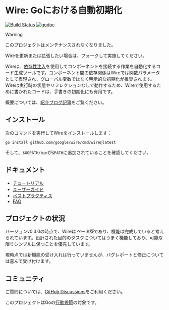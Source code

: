 # Wire: Goにおける自動初期化

[![Build Status](https://github.com/google/wire/actions/workflows/tests.yml/badge.svg?branch=main)](https://github.com/google/wire/actions)
[![godoc](https://godoc.org/github.com/google/wire?status.svg)][godoc]

> [!WARNING]
> このプロジェクトはメンテナンスされなくなりました。
>
> Wireを更新または拡張したい場合は、フォークして実施してください。

Wireは、[依存性注入][]を使用してコンポーネントを接続する作業を自動化するコード生成ツールです。コンポーネント間の依存関係はWireでは関数パラメータとして表現され、グローバル変数ではなく明示的な初期化が推奨されます。Wireは実行時の状態やリフレクションなしで動作するため、Wireで使用するために書かれたコードは、手書きの初期化にも有用です。

概要については、[紹介ブログ記事][]をご覧ください。

[依存性注入]: https://en.wikipedia.org/wiki/Dependency_injection
[紹介ブログ記事]: https://blog.golang.org/wire
[godoc]: https://godoc.org/github.com/google/wire
[travis]: https://travis-ci.com/google/wire

## インストール

次のコマンドを実行してWireをインストールします：

```shell
go install github.com/google/wire/cmd/wire@latest
```

そして、`$GOPATH/bin`が`$PATH`に追加されていることを確認してください。

## ドキュメント

- [チュートリアル][]
- [ユーザーガイド][]
- [ベストプラクティス][]
- [FAQ][]

[チュートリアル]: ./_tutorial/README.md
[ベストプラクティス]: ./docs/best-practices.md
[FAQ]: ./docs/faq.md
[ユーザーガイド]: ./docs/guide.md

## プロジェクトの状況

バージョンv0.3.0の時点で、Wireは*ベータ版*であり、機能は完成していると考えられています。設計された目的のタスクについてはうまく機能しており、可能な限りシンプルに保つことを優先しています。

現時点では新機能の受け入れは行っていませんが、バグレポートと修正については喜んで受け付けます。

## コミュニティ

ご質問については、[GitHub Discussions](https://github.com/google/wire/discussions)をご利用ください。

このプロジェクトはGoの[行動規範][]の対象です。

[行動規範]: ./CODE_OF_CONDUCT.md
[go-cloud mailing list]: https://groups.google.com/forum/#!forum/go-cloud
